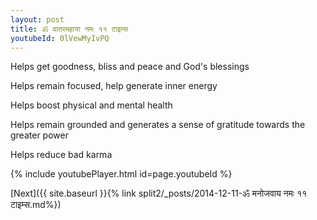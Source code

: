 ```yaml
---
layout: post
title: ॐ वातरमहाया नमः ११ टाइम्स
youtubeId: 0lVewMyIvPQ
---
```

 
 
Helps get goodness, bliss and peace and God's blessings
 
Helps remain focused, help generate inner energy 
 
Helps boost physical and mental health 
 
Helps remain grounded and generates a sense of gratitude towards the greater power 
 
Helps reduce bad karma
 
 
 
 


{% include youtubePlayer.html id=page.youtubeId %}
 
[Next]({{ site.baseurl }}{% link  split2/_posts/2014-12-11-ॐ मनोजवाय नमः ११ टाइम्स.md%})
 
